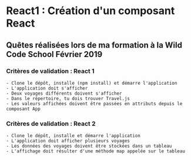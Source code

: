 # React1 : Création d'un composant React

## Quêtes réalisées lors de ma formation à la Wild Code School Février 2019

### Critères de validation : React 1

    - Clone le dépôt, installe (npm install) et démarre l'application
    - L'application doit s'afficher
    - Deux voyages différents doivent s'afficher
    - Dans le répertoire, tu dois trouver Travel.js
    - Les valeurs affichées doivent être passées en attributs depuis le composant App
    
### Critères de validation : React 2

    - Clone le dépôt, installe et démarre l'application
    - L'application doit afficher plusieurs voyages
    - Les données des voyages doivent être stockées dans un tableau
    - L'affichage doit résulter d'une méthode map appelée sur le tableau
